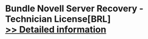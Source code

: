 # Bundle Novell Server Recovery - Technician License[BRL]<br />[>> Detailed information](https://secure.element5.com/esales/product.html?productid=300384689&affiliateid=200057808)